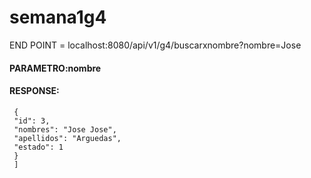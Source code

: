 # semana1g4
END POINT = localhost:8080/api/v1/g4/buscarxnombre?nombre=Jose
####    PARAMETRO:nombre
#### RESPONSE:
   ```` [
    {
    "id": 3,
    "nombres": "Jose Jose",
    "apellidos": "Arguedas",
    "estado": 1
    }
    ]